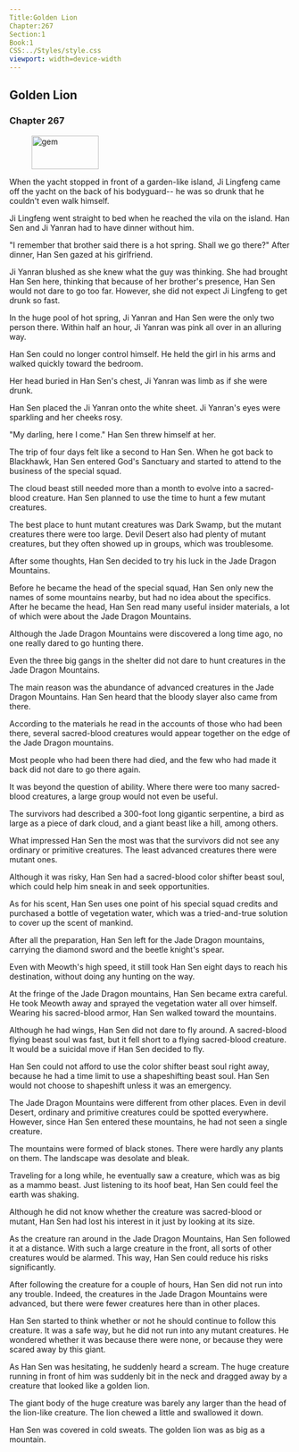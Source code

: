 ```yaml
---
Title:Golden Lion 
Chapter:267 
Section:1 
Book:1 
CSS:../Styles/style.css 
viewport: width=device-width
---
```

  
## Golden Lion
### Chapter 267
  
<figure>
	<img src="../Images/gem.gif" alt="gem" id="gem" width="120" height="60" />
</figure>
  

  
When the yacht stopped in front of a garden-like island, Ji Lingfeng came off the yacht on the back of his bodyguard-- he was so drunk that he couldn't even walk himself.

Ji Lingfeng went straight to bed when he reached the vila on the island. Han Sen and Ji Yanran had to have dinner without him.

"I remember that brother said there is a hot spring. Shall we go there?" After dinner, Han Sen gazed at his girlfriend.

Ji Yanran blushed as she knew what the guy was thinking. She had brought Han Sen here, thinking that because of her brother's presence, Han Sen would not dare to go too far. However, she did not expect Ji Lingfeng to get drunk so fast.

In the huge pool of hot spring, Ji Yanran and Han Sen were the only two person there. Within half an hour, Ji Yanran was pink all over in an alluring way.

Han Sen could no longer control himself. He held the girl in his arms and walked quickly toward the bedroom.

Her head buried in Han Sen's chest, Ji Yanran was limb as if she were drunk.

Han Sen placed the Ji Yanran onto the white sheet. Ji Yanran's eyes were sparkling and her cheeks rosy.

"My darling, here I come." Han Sen threw himself at her.

The trip of four days felt like a second to Han Sen. When he got back to Blackhawk, Han Sen entered God's Sanctuary and started to attend to the business of the special squad.

The cloud beast still needed more than a month to evolve into a sacred-blood creature. Han Sen planned to use the time to hunt a few mutant creatures.

The best place to hunt mutant creatures was Dark Swamp, but the mutant creatures there were too large. Devil Desert also had plenty of mutant creatures, but they often showed up in groups, which was troublesome.

After some thoughts, Han Sen decided to try his luck in the Jade Dragon Mountains.

Before he became the head of the special squad, Han Sen only new the names of some mountains nearby, but had no idea about the specifics. After he became the head, Han Sen read many useful insider materials, a lot of which were about the Jade Dragon Mountains.

Although the Jade Dragon Mountains were discovered a long time ago, no one really dared to go hunting there.

Even the three big gangs in the shelter did not dare to hunt creatures in the Jade Dragon Mountains.

The main reason was the abundance of advanced creatures in the Jade Dragon Mountains. Han Sen heard that the bloody slayer also came from there.

According to the materials he read in the accounts of those who had been there, several sacred-blood creatures would appear together on the edge of the Jade Dragon mountains.

Most people who had been there had died, and the few who had made it back did not dare to go there again.

It was beyond the question of ability. Where there were too many sacred-blood creatures, a large group would not even be useful.

The survivors had described a 300-foot long gigantic serpentine, a bird as large as a piece of dark cloud, and a giant beast like a hill, among others.

What impressed Han Sen the most was that the survivors did not see any ordinary or primitive creatures. The least advanced creatures there were mutant ones.

Although it was risky, Han Sen had a sacred-blood color shifter beast soul, which could help him sneak in and seek opportunities.

As for his scent, Han Sen uses one point of his special squad credits and purchased a bottle of vegetation water, which was a tried-and-true solution to cover up the scent of mankind.

After all the preparation, Han Sen left for the Jade Dragon mountains, carrying the diamond sword and the beetle knight's spear.

Even with Meowth's high speed, it still took Han Sen eight days to reach his destination, without doing any hunting on the way.

At the fringe of the Jade Dragon mountains, Han Sen became extra careful. He took Meowth away and sprayed the vegetation water all over himself. Wearing his sacred-blood armor, Han Sen walked toward the mountains.

Although he had wings, Han Sen did not dare to fly around. A sacred-blood flying beast soul was fast, but it fell short to a flying sacred-blood creature. It would be a suicidal move if Han Sen decided to fly.

Han Sen could not afford to use the color shifter beast soul right away, because he had a time limit to use a shapeshifting beast soul. Han Sen would not choose to shapeshift unless it was an emergency.

The Jade Dragon Mountains were different from other places. Even in devil Desert, ordinary and primitive creatures could be spotted everywhere. However, since Han Sen entered these mountains, he had not seen a single creature.

The mountains were formed of black stones. There were hardly any plants on them. The landscape was desolate and bleak.

Traveling for a long while, he eventually saw a creature, which was as big as a mammo beast. Just listening to its hoof beat, Han Sen could feel the earth was shaking.

Although he did not know whether the creature was sacred-blood or mutant, Han Sen had lost his interest in it just by looking at its size.

As the creature ran around in the Jade Dragon Mountains, Han Sen followed it at a distance. With such a large creature in the front, all sorts of other creatures would be alarmed. This way, Han Sen could reduce his risks significantly.

After following the creature for a couple of hours, Han Sen did not run into any trouble. Indeed, the creatures in the Jade Dragon Mountains were advanced, but there were fewer creatures here than in other places.

Han Sen started to think whether or not he should continue to follow this creature. It was a safe way, but he did not run into any mutant creatures. He wondered whether it was because there were none, or because they were scared away by this giant.

As Han Sen was hesitating, he suddenly heard a scream. The huge creature running in front of him was suddenly bit in the neck and dragged away by a creature that looked like a golden lion.

The giant body of the huge creature was barely any larger than the head of the lion-like creature. The lion chewed a little and swallowed it down.

Han Sen was covered in cold sweats. The golden lion was as big as a mountain.